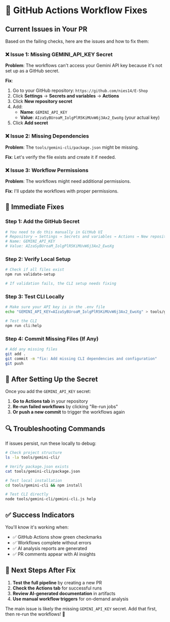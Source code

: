 # 🚨 GitHub Actions Workflow Fixes

## Current Issues in Your PR

Based on the failing checks, here are the issues and how to fix them:

### ❌ **Issue 1: Missing GEMINI_API_KEY Secret**

**Problem**: The workflows can't access your Gemini API key because it's not set up as a GitHub secret.

**Fix**:
1. Go to your GitHub repository: `https://github.com/nies14/E-Shop`
2. Click **Settings** → **Secrets and variables** → **Actions**
3. Click **New repository secret**
4. Add:
   - **Name**: `GEMINI_API_KEY`
   - **Value**: `AIzaSyBUroaM_IolgPlR5KiMUvW6j3Ax2_EwoXg` (your actual key)
5. Click **Add secret**

### ❌ **Issue 2: Missing Dependencies**

**Problem**: The `tools/gemini-cli/package.json` might be missing.

**Fix**: Let's verify the file exists and create it if needed.

### ❌ **Issue 3: Workflow Permissions**

**Problem**: The workflows might need additional permissions.

**Fix**: I'll update the workflows with proper permissions.

## 🔧 **Immediate Fixes**

### Step 1: Add the GitHub Secret
```bash
# You need to do this manually in GitHub UI
# Repository → Settings → Secrets and variables → Actions → New repository secret
# Name: GEMINI_API_KEY
# Value: AIzaSyBUroaM_IolgPlR5KiMUvW6j3Ax2_EwoXg
```

### Step 2: Verify Local Setup
```bash
# Check if all files exist
npm run validate-setup

# If validation fails, the CLI setup needs fixing
```

### Step 3: Test CLI Locally
```bash
# Make sure your API key is in the .env file
echo "GEMINI_API_KEY=AIzaSyBUroaM_IolgPlR5KiMUvW6j3Ax2_EwoXg" > tools/gemini-cli/.env

# Test the CLI
npm run cli:help
```

### Step 4: Commit Missing Files (If Any)
```bash
# Add any missing files
git add .
git commit -m "fix: Add missing CLI dependencies and configuration"
git push
```

## 🎯 **After Setting Up the Secret**

Once you add the `GEMINI_API_KEY` secret:

1. **Go to Actions tab** in your repository
2. **Re-run failed workflows** by clicking "Re-run jobs"
3. **Or push a new commit** to trigger the workflows again

## 🔍 **Troubleshooting Commands**

If issues persist, run these locally to debug:

```bash
# Check project structure
ls -la tools/gemini-cli/

# Verify package.json exists
cat tools/gemini-cli/package.json

# Test local installation
cd tools/gemini-cli && npm install

# Test CLI directly
node tools/gemini-cli/gemini-cli.js help
```

## ✅ **Success Indicators**

You'll know it's working when:
- ✅ GitHub Actions show green checkmarks
- ✅ Workflows complete without errors
- ✅ AI analysis reports are generated
- ✅ PR comments appear with AI insights

## 🚀 **Next Steps After Fix**

1. **Test the full pipeline** by creating a new PR
2. **Check the Actions tab** for successful runs
3. **Review AI-generated documentation** in artifacts
4. **Use manual workflow triggers** for on-demand analysis

The main issue is likely the missing `GEMINI_API_KEY` secret. Add that first, then re-run the workflows! 🎯
